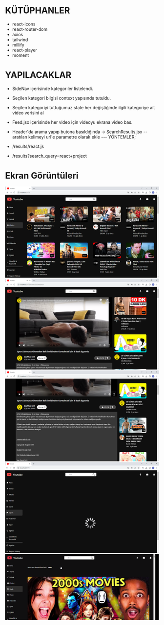 # KÜTÜPHANLER

- react-icons
- react-router-dom
- axios
- tailwind
- millify
- react-player
- moment

# YAPILACAKLAR

- SideNav içerisinde kategoriler listelendi.

- Seçilen kategori bilgisi context yapısında tutuldu.

- Seçilen kategoriyi tuttuğumuz state her değiştiğinde ilgili kategoriye ait video verisini al

- Feed.jsx içerisinde her video için videoyu ekrana video bas.

- Header'da arama yapıp butona basıldığında -> SearchResults.jsx
-- aratılan kelimeyi url'e parametre olarak ekle
--- YÖNTEMLER;

- /results/react.js

- /results?search_query=react+project


# Ekran Görüntüleri

![](./src/assets/screen1.png)
![](./src/assets/screen2.png)
![](./src/assets/screen3.png)
![](./src/assets/screen4.png)
![](./src/assets/screen5.png)